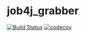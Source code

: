 # job4j_grabber

[![Build Status](https://travis-ci.com/Haliz/job4j_grabber.svg?branch=master)](https://travis-ci.com/Haliz/job4j_grabber)
[![codecov](https://codecov.io/gh/Haliz/job4j_grabber/branch/master/graph/badge.svg?token=Z1ZPMKW2O8)](https://codecov.io/gh/Haliz/job4j_grabber)